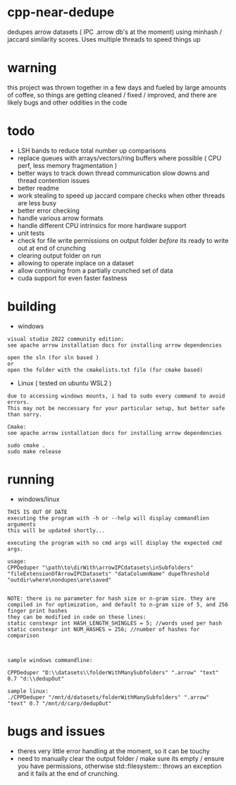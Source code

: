 # cpp-near-dedupe
dedupes arrow datasets ( IPC .arrow db's at the moment) using minhash / jaccard similarity scores. Uses multiple threads to speed things up

# warning
this project was thrown together in a few days and fueled by large amounts of coffee, so things are getting cleaned / fixed / improved, and there are likely bugs and other oddities in the code 

# todo
- LSH bands to reduce total number up comparisons
- replace queues with arrays/vectors/ring buffers where possible ( CPU perf, less memory fragmentation )
- better ways to track down thread communication slow downs and thread contention issues
- better readme
- work stealing to speed up jaccard compare checks when other threads are less busy
- better error checking
- handle various arrow formats
- handle different CPU intrinsics for more hardware support
- unit tests
- check for file write permissions on output folder *before* its ready to write out at end of crunching
- clearing output folder on run
- allowing to operate inplace on a dataset
- allow continuing from a partially crunched set of data
- cuda support for even faster fastness

# building
- windows

```
visual studio 2022 community edition:
see apache arrow installation docs for installing arrow dependencies

open the sln (for sln based ) 
or 
open the folder with the cmakelists.txt file (for cmake based)
```

- Linux ( tested on ubuntu WSL2 )
```
due to accessing windows mounts, i had to sudo every command to avoid errors.
This may not be neccessary for your particular setup, but better safe than sorry.

Cmake:
see apache arrow isntallation docs for installing arrow dependencies

sudo cmake .
sudo make release
```

# running
- windows/linux

```
THIS IS OUT OF DATE
executing the program with -h or --help will display commandlien arguments
this will be updated shortly...

executing the program with no cmd args will display the expected cmd args.

usage: 
CPPDeduper "\path\to\dirWith\arrowIPCdatasets\inSubfolders" "fileExtensionOfArrowIPCDatasets" "dataColumnName" dupeThreshold "outdir\where\nondupes\are\saved"


NOTE: there is no parameter for hash size or n-gram size. they are compiled in for optimization, and default to n-gram size of 5, and 256 finger print hashes
they can be modified in code on these lines:
static constexpr int HASH_LENGTH_SHINGLES = 5; //words used per hash
static constexpr int NUM_HASHES = 256; //number of hashes for comparison



sample windows commandline:

CPPDeduper "D:\\datasets\\folderWithManySubfolders" ".arrow" "text" 0.7 "d:\\dedupOut"

sample linux:
./CPPDeduper "/mnt/d/datasets/folderWithManySubfolders" ".arrow" "text" 0.7 "/mnt/d/carp/dedupOut"

```


# bugs and issues
- theres very little error handling at the moment, so it can be touchy
- need to manually clear the output folder / make sure its empty / ensure you have permissions, otherwise std::filesystem:: throws an exception and it fails at the end of crunching.
